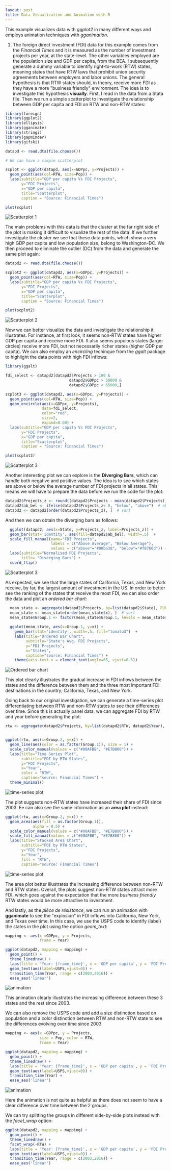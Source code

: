 ```yaml
---
layout: post
title: Data Visualization and Animation with R
---
```


This example visualizes data with *ggplot2* in many different ways and employs animation techniques with *gganimation*.

1. The foreign direct investment (FDI) data for this example comes from the *Financial Times* and it is measured as the number of investment projects per year, at the state-level. 
The other variables employed are the population size and GDP per capita, from the BEA. I subsequently generate a dummy variable to identify right-to-work (RTW) states, meaning states that have RTW laws that prohibit union security agreements between employers and labor unions. The general hypothesis is that RTW states should, in theory, receive more FDI as they have a more "business friendly" environment. The idea is to investigate this hypothesis **visually**. 
First, I read in the data from a Stata file. Then we run a simple scatterplot to investigate the relationship between GDP per capita and FDI on RTW and non-RTW states:

```R
library(foreign)
library(ggplot2)
library(ellipsis)
library(gganimate)
library(stringi)
library(gapminder)
library(gifski)

datapd <- read.dta(file.choose())

# We can have a simple scatterplot

scplot <- ggplot(datapd, aes(x=GDPpc, y=Projects)) + 
  geom_point(aes(col=RTW, size=Pop)) + 
  labs(subtitle="GDP per capita Vs FDI Projects", 
       y="FDI Projects", 
       x="GDP per capita", 
       title="Scatterplot", 
       caption = "Source: Financial Times")

plot(scplot)
```
![Scatterplot 1](https://github.com/pmcavallo/pmcavallo.github.io/blob/master/images/scatter.png?raw=true)

The main problems with this data is that the cluster at the far right side of the plot is making it difficult to visualize the rest of the data. If we further investigate the cluster we see that these data points, which show a very high GDP per capita and low population size, belong to Washington-DC. We then proceed to eliminate the outlier (DC) from the data and generate the same plot again:

```R
datapd2 <- read.dta(file.choose())

scplot2 <- ggplot(datapd2, aes(x=GDPpc, y=Projects)) + 
  geom_point(aes(col=RTW, size=Pop)) + 
  labs(subtitle="GDP per capita Vs FDI Projects", 
       y="FDI Projects", 
       x="GDP per capita", 
       title="Scatterplot", 
       caption = "Source: Financial Times")

plot(scplot2)
```
![Scatterplot 2](https://github.com/pmcavallo/pmcavallo.github.io/blob/master/images/scatter2.png?raw=true)

Now we can better visualize the data and investigate the relationship it illustrates. For instance, at first look, it seems non-RTW states have higher GDP per capita and receive more FDI. It also seems populous states (larger circles) receive more FDI, but not necessarily richer states (higher GDP per capita). We can also employ an *encircling* techinque from the *ggalt* package to highlight the data points with high FDI inflows:

```R
library(ggalt)

fdi_select <- datapd2[datapd2$Projects > 100 & 
                            datapd2$GDPpc > 50000 & 
                            datapd2$GDPpc < 65000,]

scplot3 <- ggplot(datapd2, aes(x=GDPpc, y=Projects)) + 
  geom_point(aes(col=RTW, size=Pop)) + 
  geom_encircle(aes(x=GDPpc, y=Projects), 
                data=fdi_select, 
                color="red", 
                size=2, 
                expand=0.08) +   
  labs(subtitle="GDP per capita Vs FDI Projects", 
       y="FDI Projects", 
       x="GDP per capita", 
       title="Scatterplot", 
       caption = "Source: Financial Times")

plot(scplot3)

```
![Scatterplot 3](https://github.com/pmcavallo/pmcavallo.github.io/blob/master/images/scatter3.png?raw=true)

Another interesting plot we can explore is the **Diverging Bars**, which can handle both negative and positive values. The idea is to see which states are above or below the average number of FDI projects in all states. This means we will have to prepare the data before we run the code for the plot:
```R
datapd2$Projects_z <- round((datapd2$Projects - mean(datapd2$Projects))/sd(datapd2$Projects), 2)  # compute normalized FDI Projects
datapd2$ab_bel <- ifelse(datapd2$Projects_z< 0, "below", "above")  # above / below avg FDI
datapd2 <- datapd2[order(datapd2$Projects_z), ]  # sort
```

And then we can obtain the diverging bars as follows:

```R
  ggplot(datapd2, aes(x=State, y=Projects_z, label=Projects_z)) + 
  geom_bar(stat='identity', aes(fill=datapd2$ab_bel), width=.5)  +
  scale_fill_manual(name="FDI Projects", 
                    labels = c("Above Average", "Below Average"), 
                    values = c("above"="#00ba38", "below"="#f8766d")) + 
  labs(subtitle="Normalised FDI Projects", 
       title= "Diverging Bars") + 
  coord_flip()
```
![Scatterplot 3](https://github.com/pmcavallo/pmcavallo.github.io/blob/master/images/diver_bar.PNG?raw=true)

As expected, we see that the large states of California, Texas, and New York receive, by far, the largest amount of investment in the US. In order to better see the ranking of the states that receive the most FDI, we can also order the data and plot an *ordered bar chart*:

```R
  mean_state <- aggregate(datapd2$Projects, by=list(datapd2$State), FUN=mean)  # aggregate by year
  mean_state <- mean_state[order(mean_state$x), ]  # sort
  mean_state$Group.1 <- factor(mean_state$Group.1, levels = mean_state$Group.1)  # to retain the order in plot.
  
  ggplot(mean_state, aes(x=Group.1, y=x)) + 
    geom_bar(stat='identity', width=.5, fill="tomato3")  +
    labs(title="Ordered Bar Chart", 
         subtitle="State's Avg. FDI Projects",
         y="FDI Projects", 
         x="States", 
         caption="source: Financial Times") + 
    theme(axis.text.x = element_text(angle=65, vjust=0.6))

```
![Ordered bar chart](https://github.com/pmcavallo/pmcavallo.github.io/blob/master/images/ord_bar.png?raw=true)

This plot clearly illustrates the gradual increase in FDI inflows between the states and the difference between them and the three most important FDI destinations in the country; California, Texas, and New York.

Going back to our original investigation, we can generate a time-series plot differentiating between RTW and non-RTW states to see their differences over time. Since this is actually panel data, we can aggregate FDI by RTW and year before generating the plot:

```R
rtw <- aggregate(datapd2$Projects, by=list(datapd2$RTW, datapd2$Year), FUN=mean)  # aggregate by RTW and year


ggplot(rtw, aes(x=Group.2, y=x)) + 
  geom_line(aes(color = as.factor(Group.1)), size = 1) +
  scale_color_manual(values = c("#00AFBB", "#E7B800")) +
  labs(title="Time Series Plot", 
       subtitle="FDI by RTW States",
       y="FDI Projects", 
       x="Year",
       color = "RTW",
       caption="source: Financial Times") + 
  theme_minimal()

```
![time-series plot](https://github.com/pmcavallo/pmcavallo.github.io/blob/master/images/time.png?raw=true)

The plot suggests non-RTW states have increased their share of FDI since 2003. Ee can also see the same information as an **area plot** instead:

```R
ggplot(rtw, aes(x=Group.2, y=x)) + 
  geom_area(aes(fill = as.factor(Group.1)), 
            alpha = 0.5) +
  scale_color_manual(values = c("#00AFBB", "#E7B800")) +
  scale_fill_manual(values = c("#00AFBB", "#E7B800")) +
  labs(title="Stacked Area Chart", 
       subtitle="FDI by RTW States",
       y="FDI Projects", 
       x="Year",
       fill = "RTW",
       caption="source: Financial Times") 
```
![time-series plot](https://github.com/pmcavallo/pmcavallo.github.io/blob/master/images/stack.png?raw=true)
       
The area plot better illustrates the increasing difference between non-RTW and RTW states. Overall, the plots suggest non-RTW states attract more FDI, which goes against the expectation that the more *business friendly* RTW states would be more attractive to investment. 

And lastly, as the *pièce de résistance*, we can run an animation with **gganimate** to see the "explosion" in FDI inflows into California, New York, and Texas over time. In this case, we use the USPS code to identify (label) the states in the plot using the option *geom_text*:

```R
mapping <- aes(x =GDPpc, y = Projects, 
               frame = Year)

ggplot(datapd2, mapping = mapping) +
  geom_point() +
  theme_linedraw() + 
  labs(title = 'Year: {frame_time}', x = 'GDP per capita', y = 'FDI Projects') +
  geom_text(aes(label=USPS,vjust=0)) +
  transition_time(Year, range = c(2003,2016)) +
  ease_aes('linear')

```

![animation](https://github.com/pmcavallo/pmcavallo.github.io/blob/master/images/fdi3.gif?raw=true)

This animation clearly illustrates the increasing difference between these 3 states and the rest since 2003. 

We can also remove the USPS code and add a size distinction based on population and a color distinction between RTW and non-RTW state to see the differences evolving over time since 2003
```R
mapping <- aes(x =GDPpc, y = Projects, 
               size = Pop, color = RTW,
               frame = Year)

ggplot(datapd2, mapping = mapping) +
  geom_point() +
  theme_linedraw() + 
  labs(title = 'Year: {frame_time}', x = 'GDP per capita', y = 'FDI Projects') +
  geom_text(aes(label=USPS,vjust=0)) +
  transition_time(Year) +
  ease_aes('linear')
```
![animation](https://github.com/pmcavallo/pmcavallo.github.io/blob/master/images/fdi.gif?raw=true)

Here the animation is not quite as helpful as there does not seem to have a clear difference over time between the 2 groups.

We can try splitting the groups in different side-by-side plots instead with the *facet_wrap* option:

```R
ggplot(datapd2, mapping = mapping) +
  geom_point() +
  theme_linedraw() + 
  facet_wrap(~RTW) +
  labs(title = 'Year: {frame_time}', x = 'GDP per capita', y = 'FDI Projects') +
  geom_text(aes(label=USPS,vjust=0)) +
  transition_time(Year, range = c(2003,2016)) +
  ease_aes('linear')
  ```

